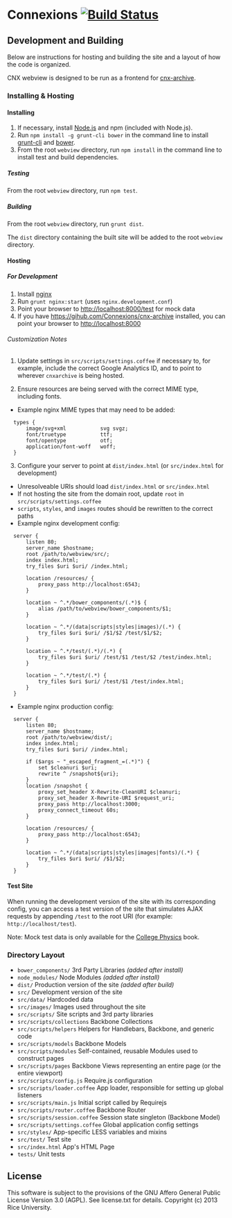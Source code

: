 # Connexions [![Build Status](https://travis-ci.org/Connexions/webview.png)](https://travis-ci.org/Connexions/webview)

## Development and Building

Below are instructions for hosting and building the site and a layout of how the code is organized.

CNX webview is designed to be run as a frontend for [cnx-archive](https://github.com/Connexions/cnx-archive).

### Installing & Hosting

#### Installing

1. If necessary, install [Node.js](http://nodejs.org) and npm (included with Node.js).
2. Run `npm install -g grunt-cli bower` in the command line to install [grunt-cli](https://github.com/gruntjs/grunt-cli) and [bower](http://bower.io/).
3. From the root `webview` directory, run `npm install` in the command line to install test and build dependencies.

##### Testing

From the root `webview` directory, run `npm test`.

##### Building

From the root `webview` directory, run `grunt dist`.

The `dist` directory containing the built site will be added to the root `webview` directory.

#### Hosting

##### For Development

1. Install [nginx](http://nginx.org/)
2. Run `grunt nginx:start` (uses `nginx.development.conf`)
3. Point your browser to [http://localhost:8000/test](http://localhost:8000/test) for mock data
4. If you have https://gihub.com/Connexions/cnx-archive installed, you can point your browser to [http://localhost:8000](http://localhost:8000)

###### Customization Notes

1. Update settings in `src/scripts/settings.coffee` if necessary to, for example, include
the correct Google Analytics ID, and to point to wherever `cnxarchive` is being hosted.

2. Ensure resources are being served with the correct MIME type, including fonts.
  * Example nginx MIME types that may need to be added:

  ```nginx
    types {
        image/svg+xml           svg svgz;
        font/truetype           ttf;
        font/opentype           otf;
        application/font-woff   woff;
    }
  ```

3. Configure your server to point at `dist/index.html` (or `src/index.html` for development)
  * Unresolveable URIs should load `dist/index.html` or `src/index.html`
  * If not hosting the site from the domain root, update `root` in `src/scripts/settings.coffee`
  * `scripts`, `styles`, and `images` routes should be rewritten to the correct paths
  * Example nginx development config:

  ```nginx
    server {
        listen 80;
        server_name $hostname;
        root /path/to/webview/src/;
        index index.html;
        try_files $uri $uri/ /index.html;

        location /resources/ {
            proxy_pass http://localhost:6543;
        }

        location ~ ^.*/bower_components/(.*)$ {
            alias /path/to/webview/bower_components/$1;
        }

        location ~ ^.*/(data|scripts|styles|images)/(.*) {
            try_files $uri $uri/ /$1/$2 /test/$1/$2;
        }

        location ~ ^.*/test/(.*)/(.*) {
            try_files $uri $uri/ /test/$1 /test/$2 /test/index.html;
        }

        location ~ ^.*/test/(.*) {
            try_files $uri $uri/ /test/$1 /test/index.html;
        }
    }
  ```
  * Example nginx production config:

  ```nginx
    server {
        listen 80;
        server_name $hostname;
        root /path/to/webview/dist/;
        index index.html;
        try_files $uri $uri/ /index.html;

        if ($args ~ "_escaped_fragment_=(.*)") {
            set $cleanuri $uri;
            rewrite ^ /snapshot${uri};
        }
        location /snapshot {
            proxy_set_header X-Rewrite-CleanURI $cleanuri;
            proxy_set_header X-Rewrite-URI $request_uri;
            proxy_pass http://localhost:3000;
            proxy_connect_timeout 60s;
        }

        location /resources/ {
            proxy_pass http://localhost:6543;
        }

        location ~ ^.*/(data|scripts|styles|images|fonts)/(.*) {
            try_files $uri $uri/ /$1/$2;
        }
    }

  ```

#### Test Site

When running the development version of the site with its corresponding config, you can
access a test version of the site that simulates AJAX requests by appending `/test` to the root URI
(for example: `http://localhost/test`).

Note: Mock test data is only available for the [College Physics](http://localhost/test/content/e79ffde3-7fb4-4af3-9ec8-df648b391597) book.

### Directory Layout

* `bower_components/`           3rd Party Libraries *(added after install)*
* `node_modules/`               Node Modules *(added after install)*
* `dist/`                       Production version of the site *(added after build)*
* `src/`                        Development version of the site
* `src/data/`                   Hardcoded data
* `src/images/`                 Images used throughout the site
* `src/scripts/`                Site scripts and 3rd party libraries
* `src/scripts/collections`     Backbone Collections
* `src/scripts/helpers`         Helpers for Handlebars, Backbone, and generic code
* `src/scripts/models`          Backbone Models
* `src/scripts/modules`         Self-contained, reusable Modules used to construct pages
* `src/scripts/pages`           Backbone Views representing an entire page (or the entire viewport)
* `src/scripts/config.js`       Require.js configuration
* `src/scripts/loader.coffee`   App loader, responsible for setting up global listeners
* `src/scripts/main.js`         Initial script called by Requirejs
* `src/scripts/router.coffee`   Backbone Router
* `src/scripts/session.coffee`  Session state singleton (Backbone Model)
* `src/scripts/settings.coffee` Global application config settings
* `src/styles/`                 App-specific LESS variables and mixins
* `src/test/`                   Test site
* `src/index.html`              App's HTML Page
* `tests/`                      Unit tests

License
-------

This software is subject to the provisions of the GNU Affero General Public License Version 3.0 (AGPL). See license.txt for details. Copyright (c) 2013 Rice University.
